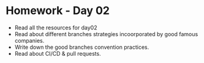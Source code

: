 # Homework - Day 02



* Read all the resources for day02
* Read about different branches strategies incoorporated by good famous companies.
* Write down the good branches convention practices.
* Read about CI/CD & pull requests. 

